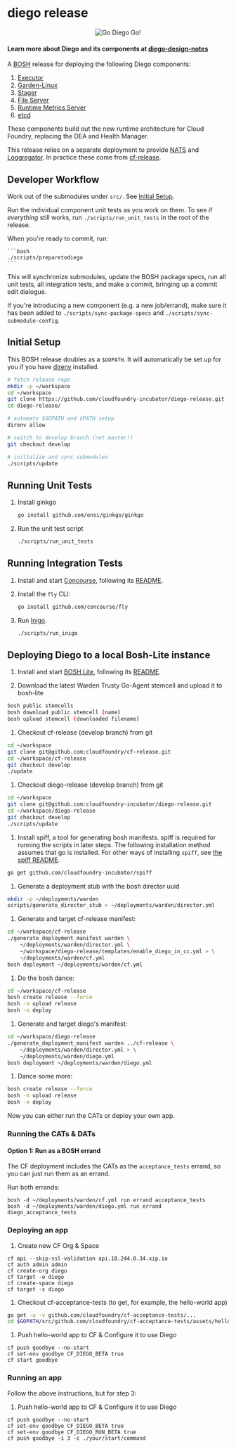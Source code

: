 # diego release

<p align="center">
  <img src="http://i.imgur.com/WrqaOd9.png" alt="Go Diego Go!" title="Go Diego Go!"/>
</p>

#### Learn more about Diego and its components at [diego-design-notes](https://github.com/cloudfoundry-incubator/diego-design-notes)

A [BOSH](https://github.com/cloudfoundry/bosh) release for deploying the
following Diego components:

1. [Executor](https://github.com/cloudfoundry-incubator/executor)
1. [Garden-Linux](https://github.com/cloudfoundry-incubator/garden-linux)
1. [Stager](https://github.com/cloudfoundry-incubator/stager)
1. [File Server](https://github.com/cloudfoundry-incubator/file-server)
1. [Runtime Metrics Server](https://github.com/cloudfoundry-incubator/runtime-metrics-server)
1. [etcd](https://github.com/coreos/etcd)

These components build out the new runtime architecture for Cloud Foundry,
replacing the DEA and Health Manager.

This release relies on a separate deployment to provide
[NATS](https://github.com/apcera/gnatsd) and
[Loggregator](https://github.com/cloudfoundry/loggregator). In practice these
come from [cf-release](https://github.com/cloudfoundry/cf-release).


## Developer Workflow

Work out of the submodules under `src/`. See [Initial Setup](#initial-setup).

Run the individual component unit tests as you work on them. To see if
*everything* still works, run `./scripts/run_unit_tests` in the root of the
release.

When you're ready to commit, run:

    ```bash
    ./scripts/preparetodiego
    ```

This will synchronize submodules, update the BOSH package specs, run all unit
tests, all integration tests, and make a commit, bringing up a commit edit
dialogue.

If you're introducing a new component (e.g. a new job/errand), make sure it
has been added to `./scripts/sync-package-specs` and
`./scripts/sync-submodule-config`.


## Initial Setup

This BOSH release doubles as a `$GOPATH`. It will automatically be set up for
you if you have [direnv](http://direnv.net) installed.

```bash
# fetch release repo
mkdir -p ~/workspace
cd ~/workspace
git clone https://github.com/cloudfoundry-incubator/diego-release.git
cd diego-release/

# automate $GOPATH and $PATH setup
direnv allow

# switch to develop branch (not master!)
git checkout develop

# initialize and sync submodules
./scripts/update
```


## Running Unit Tests

1. Install ginkgo
   ```sh
   go install github.com/onsi/ginkgo/ginkgo
   ```

1. Run the unit test script
   ```sh
   ./scripts/run_unit_tests
   ```


## Running Integration Tests

1. Install and start [Concourse](http://concourse.ci), following its
   [README](https://github.com/concourse/concourse/blob/master/README.md).

1. Install the `fly` CLI:

    ```sh
    go install github.com/concourse/fly
    ```

1. Run [Inigo](https://github.com/cloudfoundry-incubator/inigo).

    ```sh
    ./scripts/run_inigo
    ```


## Deploying Diego to a local Bosh-Lite instance

1. Install and start [BOSH Lite](https://github.com/cloudfoundry/bosh-lite),
   following its
   [README](https://github.com/cloudfoundry/bosh-lite/blob/master/README.md).

1. Download the latest Warden Trusty Go-Agent stemcell and upload it to bosh-lite

  ```bash
  bosh public stemcells
  bosh download public stemcell (name)
  bosh upload stemcell (downloaded filename)
  ```

1. Checkout cf-release (develop branch) from git

  ```bash
  cd ~/workspace
  git clone git@github.com:cloudfoundry/cf-release.git
  cd ~/workspace/cf-release
  git checkout develop
  ./update
  ```

1. Checkout diego-release (develop branch) from git

  ```bash
  cd ~/workspace
  git clone git@github.com:cloudfoundry-incubator/diego-release.git
  cd ~/workspace/diego-release
  git checkout develop
  ./scripts/update
  ```

1. Install spiff, a tool for generating bosh manifests. spiff is required for
   running the scripts in later steps. The following installation method
   assumes that go is installed. For other ways of installing `spiff`, see
   [the spiff README](https://github.com/cloudfoundry-incubator/spiff).

  ```bash
  go get github.com/cloudfoundry-incubator/spiff
  ```

1. Generate a deployment stub with the bosh director uuid

  ```bash
  mkdir -p ~/deployments/warden
  scripts/generate_director_stub > ~/deployments/warden/director.yml
  ```

1. Generate and target cf-release manifest:
  ```bash
  cd ~/workspace/cf-release
  ./generate_deployment_manifest warden \
      ~/deployments/warden/director.yml \
      ~/workspace/diego-release/templates/enable_diego_in_cc.yml > \
      ~/deployments/warden/cf.yml
  bosh deployment ~/deployments/warden/cf.yml
  ```

1. Do the bosh dance:
  ```bash
  cd ~/workspace/cf-release
  bosh create release --force
  bosh -n upload release
  bosh -n deploy
  ```

1. Generate and target diego's manifest:

  ```bash
  cd ~/workspace/diego-release
  ./generate_deployment_manifest warden ../cf-release \
      ~/deployments/warden/director.yml > \
      ~/deployments/warden/diego.yml
  bosh deployment ~/deployments/warden/diego.yml
  ```

1. Dance some more:

  ```bash
  bosh create release --force
  bosh -n upload release
  bosh -n deploy
  ```

Now you can either run the CATs or deploy your own app.

### Running the CATs & DATs

#### Option 1: Run as a BOSH errand

The CF deployment includes the CATs as the `acceptance_tests` errand, so you
can just run them as an errand.

Run both errands:

```
bosh -d ~/deployments/warden/cf.yml run errand acceptance_tests
bosh -d ~/deployments/warden/diego.yml run errand diego_acceptance_tests
```

### Deploying an app

1. Create new CF Org & Space

  ```
  cf api --skip-ssl-validation api.10.244.0.34.xip.io
  cf auth admin admin
  cf create-org diego
  cf target -o diego
  cf create-space diego
  cf target -s diego
  ```

1. Checkout cf-acceptance-tests (to get, for example, the hello-world app)

  ```bash
  go get -u -v github.com/cloudfoundry/cf-acceptance-tests/...
  cd $GOPATH/src/github.com/cloudfoundry/cf-acceptance-tests/assets/hello-world
  ```

1. Push hello-world app to CF & Configure it to use Diego

  ```
  cf push goodbye --no-start
  cf set-env goodbye CF_DIEGO_BETA true
  cf start goodbye
  ```

### Running an app

Follow the above instructions, but for step 3:

1. Push hello-world app to CF & Configure it to use Diego

  ```
  cf push goodbye --no-start
  cf set-env goodbye CF_DIEGO_BETA true
  cf set-env goodbye CF_DIEGO_RUN_BETA true
  cf push goodbye -i 3 -c ./your/start/command
  ```

